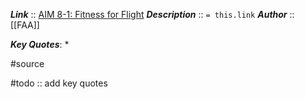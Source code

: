 ***Link***      :: [AIM 8-1: Fitness for Flight](https://www.faa.gov/air_traffic/publications/atpubs/aim_html/chap8_section_1.html)
***Description***      :: `= this.link`
***Author*** :: [[FAA]]

***Key Quotes***:
* 

#source

#todo :: add key quotes